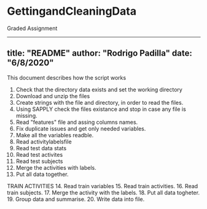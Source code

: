# GettingandCleaningData
Graded Assignment

---
title: "README"
author: "Rodrigo Padilla"
date: "6/8/2020"
---

This document describes how the script works

1. Check that the directory data exists and set the working directory
2. Download and unzip the files
3. Create strings with the file and directory, in order to read the files.
4. Using SAPPLY check the files existance and stop in case any file is missing.
5. Read "features" file and assing columns names.
6. Fix duplicate issues and get only needed variables.
7. Make all the variables readble.
8. Read activitylabelsfile
9. Read test data stats
10. Read test activites
11. Read test subjects
12. Merge the activities with labels.
13. Put all data together.

TRAIN ACTIVITIES
14. Read train variables
15. Read train activities.
16. Read train subjects.
17. Merge the activity with the labels.
18. Put all data togheter.
19. Group data and summarise.
20. Write data into file.

